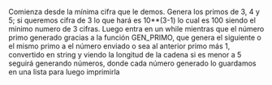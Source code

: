 Comienza desde la mínima cifra que le demos. Genera los primos de 3, 4 y 5; si queremos cifra de 3 lo que hará es 10**(3-1) lo cual es 100 siendo el minimo numero de 3 cifras. Luego entra en un while mientras que el número primo generado gracias a la función GEN_PRIMO, que genera el siguiente o el mismo primo a el número enviado o sea al anterior primo más 1, convertido en string y viendo la longitud de la cadena si es menor a 5 seguirá generando números, donde cada número generado lo guardamos en una lista para luego imprimirla
